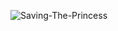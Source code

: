 ![Saving-The-Princess]([https://media.giphy.com/media/JIX9t2j0ZTN9S/giphy.gif](https://cdnb.artstation.com/p/assets/images/images/058/489/579/original/moises-dimas-dawn-riding.gif?1674268261))
